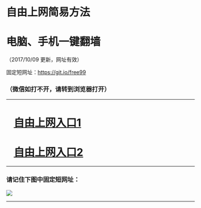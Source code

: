 ﻿# 自由上网简易方法

# 电脑、手机一键翻墙

（2017/10/09 更新，网址有效）

固定短网址：https://git.io/free99

### （微信如打不开，请转到浏览器打开）


***





# &nbsp;&nbsp; <a href="http://ft326011257.fwq-tz-1001.info/fwqtz01.html?t=100900127323 " target="_blank">自由上网入口1</a>
# &nbsp;&nbsp; <a href="http://ft1785216873.fwq-tz-1002.info/fwqtz02.html?t=100900117429 " target="_blank">自由上网入口2</a>
***

### 请记住下图中固定短网址：

<img src="https://s3-us-west-2.amazonaws.com/fwq-1001/yjfq-20170905okok.png" /> 


***

